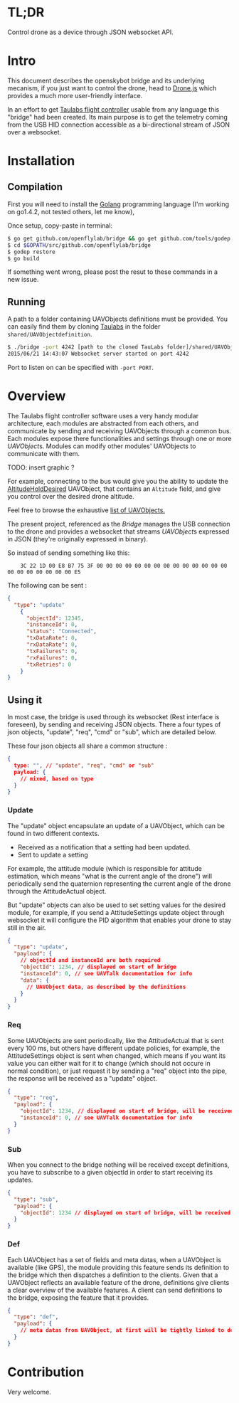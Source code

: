 # TL;DR

Control drone as a device through JSON websocket API.

# Intro

This document describes the openskybot bridge and its underlying mecanism, if you just want to control the drone,
head to [Drone.js](https://github.com/openflylab/drone.js) which provides a much more user-friendly interface.

In an effort to get [Taulabs flight controller](http://taulabs.org/) usable from any language
this "bridge" had been created. Its main purpose is to get the telemetry coming from
the USB HID connection accessible as a bi-directional stream of JSON over a websocket.

# Installation

## Compilation

First you will need to install the [Golang](http://golang.org/) programming language (I'm working on go1.4.2, not tested others, let me know),

Once setup, copy-paste in terminal:
```bash
$ go get github.com/openflylab/bridge && go get github.com/tools/godep
$ cd $GOPATH/src/github.com/openflylab/bridge
$ godep restore
$ go build
```

If something went wrong, please post the resut to these commands in a new issue.

## Running

A path to a folder containing UAVObjects definitions must be provided.
You can easily find them by cloning [Taulabs](https://github.com/TauLabs/TauLabs) in the folder `shared/UAVObjectdefinition`.

```bash
$ ./bridge -port 4242 [path to the cloned TauLabs folder]/shared/UAVObjectdefinition
2015/06/21 14:43:07 Websocket server started on port 4242
```

Port to listen on can be specified with `-port PORT`.

# Overview

The Taulabs flight controller software uses a very handy modular architecture, each modules are abstracted from
each others, and communicate by sending and receiving UAVObjects through a common bus.
Each modules expose there functionalities and settings through one or more *UAVObject*s. Modules can modify other
modules' UAVObjects to communicate with them.

TODO: insert graphic ?

For example, connecting to the bus would give you the ability to update the [AltitudeHoldDesired](https://raw.githubusercontent.com/TauLabs/TauLabs/next/shared/uavobjectdefinition/altitudeholddesired.xml) UAVObject, that contains an `Altitude` field, and give you control over the desired drone altitude.

Feel free to browse the exhaustive [list of UAVObjects.](https://gist.github.com/jhchabran/972ad7660398f478d990)

The present project, referenced as the *Bridge* manages the USB
connection to the drone and provides a websocket that streams *UAVObject*s
expressed in JSON (they're originally expressed in binary).

So instead of sending something like this:

```
    3C 22 1D 00 E8 B7 75 3F 00 00 00 00 00 00 00 00 00 00 00 00 00 00 00 00 00 00 00 00 00 E5
```

The following can be sent :

```json
{
  "type": "update"
    {
      "objectId": 12345,
      "instanceId": 0,
      "status": "Connected",
      "txDataRate": 0,
      "rxDataRate": 0,
      "txFailures": 0,
      "rxFailures": 0,
      "txRetries": 0
    }
}
```

## Using it

In most case, the bridge is used through its websocket (Rest interface is foreseen), by sending and receiving JSON objects.
There a four types of json objects, "update", "req", "cmd" or "sub",
which are detailed below.

These four json objects all share a common structure :

```json
{
  type: "", // "update", "req", "cmd" or "sub"
  payload: {
    // mixed, based on type
  }
}
```

### Update

The "update" object encapsulate an update of a UAVObject, which can be
found in two different contexts.

- Received as a notification that a setting had been updated.
- Sent to update a setting

For example, the attitude module (which is responsible for attitude estimation, which means "what is the current angle of the drone") will periodically send the quaternion representing the current angle of the drone through the AttitudeActual object.

But "update" objects can also be used to set setting values for the desired module, for example, if you send a AttitudeSettings update object through websocket it will configure the PID algorithm that enables your drone to stay still in the air.

```json
{
  "type": "update",
  "payload": {
    // objectId and instanceId are both required
    "objectId": 1234, // displayed on start of bridge
    "instanceId": 0, // see UAVTalk documentation for info
    "data": {
      // UAVObject data, as described by the definitions
    }
  }
}
```

### Req

Some UAVObjects are sent periodically, like the AttitudeActual that is sent every 100 ms, but others have different update policies, for example, the AttitudeSettings object is sent when changed, which means if you want its value you can either wait for it to change (which should not occure in normal condition), or just request it by sending a "req" object into the pipe, the response will be received as a "update" object.

```json
{
  "type": "req",
  "payload": {
    "objectId": 1234, // displayed on start of bridge, will be received from the def packet
    "instanceId": 0, // see UAVTalk documentation for info
  }
}
```

### Sub

When you connect to the bridge nothing will be received except definitions, you have to subscribe to a given objectId in order to start receiving its updates.

```json
{
  "type": "sub",
  "payload": {
    "objectId": 1234 // displayed on start of bridge, will be received from the def packet
  }
}
```

### Def

Each UAVObject has a set of fields and meta datas, when a UAVObject is available (like GPS), the module providing this feature sends its definition to the bridge which then dispatches a definition to the clients.
Given that a UAVObject reflects an available feature of the drone, definitions give clients a clear overview of the available features.
A client can send definitions to the bridge, exposing the feature that it provides.

```json
{
  "type": "def",
  "payload": {
    // meta datas from UAVObject, at first will be tightly linked to definitions found in the xml files
  }
}
```

# Contribution

Very welcome.
